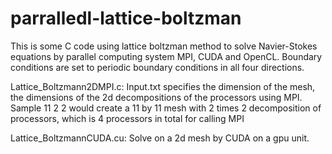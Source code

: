 # parralledl-lattice-boltzman

This is some  C code using lattice boltzman method to solve Navier-Stokes equations by parallel computing system MPI, CUDA and OpenCL. Boundary conditions are set to periodic boundary conditions in all four directions.

Lattice_Boltzmann2DMPI.c:
Input.txt specifies the dimension of the mesh, the dimensions of the 2d decompositions of the processors using MPI.
Sample 11 2 2 
would create a 11 by 11 mesh with 2 times 2 decomposition of processors, which is 4 processors in total for calling MPI

Lattice_BoltzmannCUDA.cu:
Solve on a 2d mesh by CUDA on a gpu unit.

